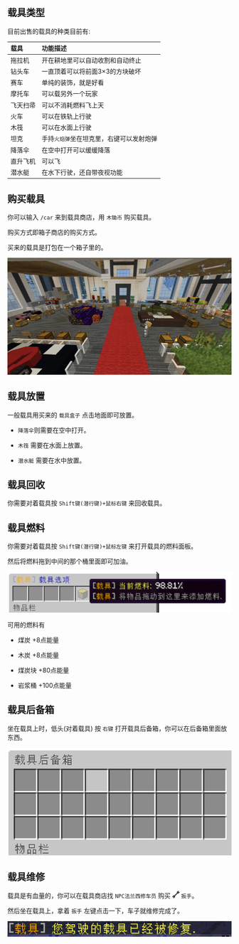## 载具类型

目前出售的载具的种类目前有:

| 载具     | 功能描述                                 |
| :------- | :--------------------------------------- |
| 拖拉机   | 开在耕地里可以自动收割和自动终止         |
| 钻头车   | 一直顶着可以将前面3×3的方块破坏          |
| 赛车     | 单纯的装饰，就是好看                     |
| 摩托车   | 可以载另外一个玩家                       |
| 飞天扫帚 | 可以不消耗燃料飞上天                     |
| 火车     | 可以在铁轨上行驶                         |
| 木筏     | 可以在水面上行驶                         |
| 坦克     | 手持`火焰弹`坐在坦克里，右键可以发射炮弹 |
| 降落伞   | 在空中打开可以缓缓降落                   |
| 直升飞机 | 可以飞                                   |
| 潜水艇   | 在水下行驶，还自带夜视功能               |

## 购买载具

你可以输入 `/car` 来到载具商店，用 `木锄币` 购买载具。

购买方式即箱子商店的购买方式。

买来的载具是打包在一个箱子里的。

![载具商店](pics/carshop.png)

## 载具放置

一般载具用买来的 `载具盒子` 点击地面即可放置。

+ `降落伞`则需要在空中打开。

+ `木筏` 需要在水面上放置。

+ `潜水艇` 需要在水中放置。

## 载具回收

你需要对着载具按 `Shift键(潜行键)+鼠标右键` 来回收载具。

## 载具燃料

你需要对着载具按 `Shift键(潜行键)+鼠标左键` 来打开载具的燃料面板。

然后将燃料拖到中间的那个桶里面即可加油。

![载具商店](pics/carfuel.png)

可用的燃料有

+ 煤炭   +8点能量

+ 木炭   +8点能量

+ 煤炭块 +80点能量

+ 岩浆桶 +100点能量

## 载具后备箱

坐在载具上时，低头(对着载具) 按 `右键` 打开载具后备箱，你可以在后备箱里面放东西。

![载具后备箱](pics/carstore.png)

## 载具维修

载具是有血量的，你可以在载具商店找 `NPC法兰西修车员` 购买 <img src="pics/banshou.png" class="icon" alt="扳手图标"/> `扳手`。

然后坐在载具上，拿着 `扳手` 左键点击一下，车子就维修完成了。

![载具维修](pics/carrepair.png)
